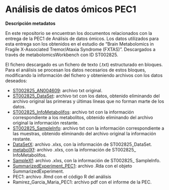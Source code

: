 # Análisis de datos ómicos PEC1

**Descripción metadatos** 

En este repositorio se encuentran los documentos relacionados con la entrega de la PEC1 de Análisis de datos ómicos. Los datos utilizados para esta entrega son los obtenidos en el estudio de “Brain Metabolomics in Fragile X-Associated Tremor/Ataxia Syndrome (FXTAS)”. Descargados a través de metabolomicsWorkbench con ID ST002825. 

El fichero descargado es un fichero de texto (.txt) estructurado en bloques. Para el análisis se procesan los datos necesarios de estos bloques, modificando la información del fichero y obteniendo archivos con los datos deseados: 
-	[ST002825_AN004609](docs/ST002825_AN004609.txt): archivo txt original.
-	[ST002825_DataSet](docs/ST002825_DataSet.txt): archivo txt  con los datos, obtenido eliminando del archivo original las primeras y últimas líneas que no forman marte de los datos. 
-	[ST002825_InfoMetabolifos](docs/ST002825_InfoMetabolifos.txt): archivo txt con la información correspondiente a los metabolitos, obtenido eliminando del archivo original la información restante.
-	[ST002825_SampleInfo](docs/ST002825_SampleInfo.txt): archivo txt con la información correspondiente a las muestras, obtenido eliminando del archivo original la información restante.
-	[DataSetX](docs/DataSetX.xlsx): archivo .xlxs, con la información de ST002825_DataSet.
-	[metabolXf](docs/metabolXf.xlsx): archivo .xlxs, con la información de ST002825_ InfoMetabolifos.
- [SampleXf](docs/SampleXf.xlsx): archivo .xlxs, con la información de ST002825_ SampleInfo.
-	[SummarizedExperiment_PEC1](docs/SummarizedExperiment_PEC1.Rda): archivo .Rda con el objeto SummarizedExperiment.
-	PEC1: archivo .Rmd con el código R del análisis
-	Ramirez_Garcia_Maria_PEC1: archivo pdf con el informe de la PEC.
